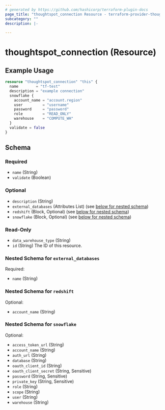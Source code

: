 ```yaml
---
# generated by https://github.com/hashicorp/terraform-plugin-docs
page_title: "thoughtspot_connection Resource - terraform-provider-thoughtspot"
subcategory: ""
description: |-
  
---
```


# thoughtspot_connection (Resource)



## Example Usage

```terraform
resource "thoughtspot_connection" "this" {
  name        = "tf-test"
  description = "example connection"
  snowflake {
    account_name = "account.region"
    user         = "username"
    password     = "password"
    role         = "READ_ONLY"
    warehouse    = "COMPUTE_WH"
  }
  validate = false
}
```

<!-- schema generated by tfplugindocs -->
## Schema

### Required

- `name` (String)
- `validate` (Boolean)

### Optional

- `description` (String)
- `external_databases` (Attributes List) (see [below for nested schema](#nestedatt--external_databases))
- `redshift` (Block, Optional) (see [below for nested schema](#nestedblock--redshift))
- `snowflake` (Block, Optional) (see [below for nested schema](#nestedblock--snowflake))

### Read-Only

- `data_warehouse_type` (String)
- `id` (String) The ID of this resource.

<a id="nestedatt--external_databases"></a>
### Nested Schema for `external_databases`

Required:

- `name` (String)


<a id="nestedblock--redshift"></a>
### Nested Schema for `redshift`

Optional:

- `account_name` (String)


<a id="nestedblock--snowflake"></a>
### Nested Schema for `snowflake`

Optional:

- `access_token_url` (String)
- `account_name` (String)
- `auth_url` (String)
- `database` (String)
- `oauth_client_id` (String)
- `oauth_client_secret` (String, Sensitive)
- `password` (String, Sensitive)
- `private_key` (String, Sensitive)
- `role` (String)
- `scope` (String)
- `user` (String)
- `warehouse` (String)
